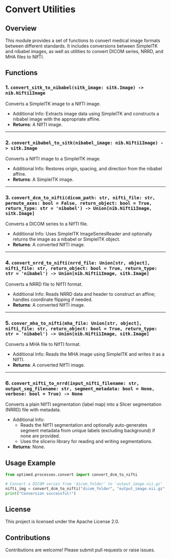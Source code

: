 # Convert Utilities

## Overview
This module provides a set of functions to convert medical image formats between different standards. It includes conversions between SimpleITK and nibabel images, as well as utilities to convert DICOM series, NRRD, and MHA files to NIfTI.

## Functions

### 1. `convert_sitk_to_nibabel(sitk_image: sitk.Image) -> nib.Nifti1Image`
Converts a SimpleITK image to a NIfTI image.
- Additional Info: Extracts image data using SimpleITK and constructs a nibabel image with the appropriate affine.
- **Returns**: A NIfTI image.

---

### 2. `convert_nibabel_to_sitk(nibabel_image: nib.Nifti1Image) -> sitk.Image`
Converts a NIfTI image to a SimpleITK image.
- Additional Info: Restores origin, spacing, and direction from the nibabel affine.
- **Returns**: A SimpleITK image.

---

### 3. `convert_dcm_to_nifti(dicom_path: str, nifti_file: str, permute_axes: bool = False, return_object: bool = True, return_type: str = 'nibabel') -> Union[nib.Nifti1Image, sitk.Image]`
Converts a DICOM series to a NIfTI file.
- Additional Info: Uses SimpleITK ImageSeriesReader and optionally returns the image as a nibabel or SimpleITK object.
- **Returns**: A converted NIfTI image.

---

### 4. `convert_nrrd_to_nifti(nrrd_file: Union[str, object], nifti_file: str, return_object: bool = True, return_type: str = 'nibabel') -> Union[nib.Nifti1Image, sitk.Image]`
Converts a NRRD file to NIfTI format.
- Additional Info: Reads NRRD data and header to construct an affine; handles coordinate flipping if needed.
- **Returns**: A converted NIfTI image.

---

### 5. `conver_mha_to_nifti(mha_file: Union[str, object], nifti_file: str, return_object: bool = True, return_type: str = 'nibabel') -> Union[nib.Nifti1Image, sitk.Image]`
Converts a MHA file to NIfTI format.
- Additional Info: Reads the MHA image using SimpleITK and writes it as a NIfTI.
- **Returns**: A converted NIfTI image.

---

### 6. `convert_nifti_to_nrrd(input_nifti_filename: str, output_seg_filename: str, segment_metadata: bool = None, verbose: bool = True) -> None`
Converts a plain NIfTI segmentation (label map) into a Slicer segmentation (NRRD) file with metadata.
- Additional Info:
    - Reads the NIfTI segmentation and optionally auto-generates segment metadata from unique labels (excluding background) if none are provided.
    - Uses the slicerio library for reading and writing segmentations.
- **Returns**: None.

## Usage Example

```python
from optimed.processes.convert import convert_dcm_to_nifti

# Convert a DICOM series from 'dicom_folder' to 'output_image.nii.gz'
nifti_img = convert_dcm_to_nifti("dicom_folder", "output_image.nii.gz", permute_axes=True)
print("Conversion successful!")
```

## License
This project is licensed under the Apache License 2.0.

## Contributions
Contributions are welcome! Please submit pull requests or raise issues.
